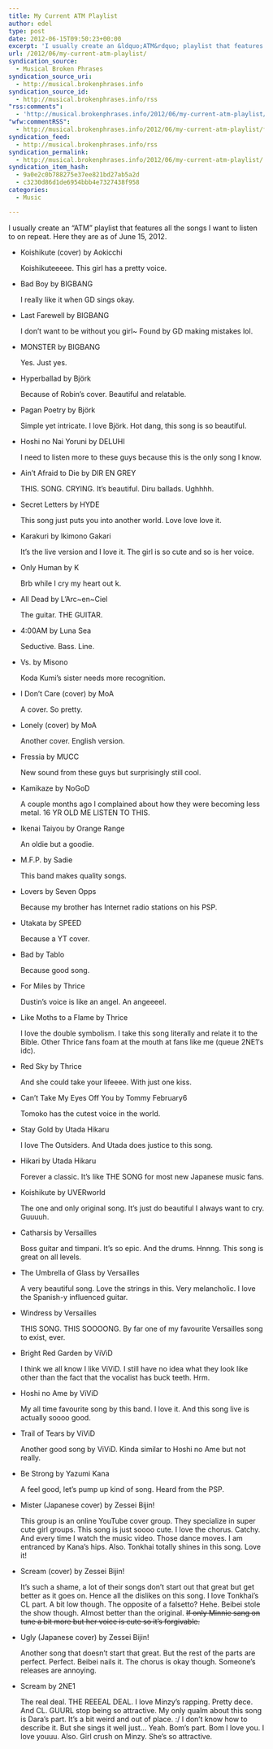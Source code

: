 ```yaml
---
title: My Current ATM Playlist
author: edel
type: post
date: 2012-06-15T09:50:23+00:00
excerpt: 'I usually create an &ldquo;ATM&rdquo; playlist that features all the songs I want to listen to on repeat. Here they are as of June 15, 2012. Koishikute (cover) by Aokicchi Koishikuteeeee. This girl has a pretty voice. Bad Boy by BIGBANG I really like it when GD sings okay. Last Farewell by BIGBANG I don&rsquo;t [...]'
url: /2012/06/my-current-atm-playlist/
syndication_source:
  - Musical Broken Phrases
syndication_source_uri:
  - http://musical.brokenphrases.info
syndication_source_id:
  - http://musical.brokenphrases.info/rss
"rss:comments":
  - 'http://musical.brokenphrases.info/2012/06/my-current-atm-playlist/#comments'
"wfw:commentRSS":
  - http://musical.brokenphrases.info/2012/06/my-current-atm-playlist/feed/
syndication_feed:
  - http://musical.brokenphrases.info/rss
syndication_permalink:
  - http://musical.brokenphrases.info/2012/06/my-current-atm-playlist/
syndication_item_hash:
  - 9a0e2c0b788275e37ee821bd27ab5a2d
  - c3230d86d1de6954bbb4e7327438f958
categories:
  - Music

---
```

I usually create an &#8220;ATM&#8221; playlist that features all the songs I want to listen to on repeat. Here they are as of June 15, 2012.

  * Koishikute (cover) by Aokicchi
  
    Koishikuteeeee. This girl has a pretty voice.
  * Bad Boy by BIGBANG
  
    I really like it when GD sings okay.
  * Last Farewell by BIGBANG
  
    I don&#8217;t want to be without you girl~ Found by GD making mistakes lol.
  * MONSTER by BIGBANG
  
    Yes. Just yes.
  * Hyperballad by Björk
  
    Because of Robin&#8217;s cover. Beautiful and relatable.
  * Pagan Poetry by Björk
  
    Simple yet intricate. I love Björk. Hot dang, this song is so beautiful.
  * Hoshi no Nai Yoruni by DELUHI
  
    I need to listen more to these guys because this is the only song I know.
  * Ain&#8217;t Afraid to Die by DIR EN GREY
  
    THIS. SONG. CRYING. It&#8217;s beautiful. Diru ballads. Ughhhh.
  * Secret Letters by HYDE
  
    This song just puts you into another world. Love love love it.
  * Karakuri by Ikimono Gakari
  
    It&#8217;s the live version and I love it. The girl is so cute and so is her voice.
  * Only Human by K
  
    Brb while I cry my heart out k.
  * All Dead by L&#8217;Arc~en~Ciel
  
    The guitar. THE GUITAR.
  * 4:00AM by Luna Sea
  
    Seductive. Bass. Line.
  * Vs. by Misono
  
    Koda Kumi&#8217;s sister needs more recognition.
  * I Don&#8217;t Care (cover) by MoA
  
    A cover. So pretty.
  * Lonely (cover) by MoA
  
    Another cover. English version.
  * Fressia by MUCC
  
    New sound from these guys but surprisingly still cool.
  * Kamikaze by NoGoD
  
    A couple months ago I complained about how they were becoming less metal. 16 YR OLD ME LISTEN TO THIS.
  * Ikenai Taiyou by Orange Range
  
    An oldie but a goodie.
  * M.F.P. by Sadie
  
    This band makes quality songs.
  * Lovers by Seven Opps
  
    Because my brother has Internet radio stations on his PSP.
  * Utakata by SPEED
  
    Because a YT cover.
  * Bad by Tablo
  
    Because good song.
  * For Miles by Thrice
  
    Dustin&#8217;s voice is like an angel. An angeeeel.
  * Like Moths to a Flame by Thrice
  
    I love the double symbolism. I take this song literally and relate it to the Bible. Other Thrice fans foam at the mouth at fans like me (queue 2NE1&#8242;s idc).
  * Red Sky by Thrice
  
    And she could take your lifeeee. With just one kiss.
  * Can&#8217;t Take My Eyes Off You by Tommy February6
  
    Tomoko has the cutest voice in the world.
  * Stay Gold by Utada Hikaru
  
    I love The Outsiders. And Utada does justice to this song.
  * Hikari by Utada Hikaru
  
    Forever a classic. It&#8217;s like THE SONG for most new Japanese music fans.
  * Koishikute by UVERworld
  
    The one and only original song. It&#8217;s just do beautiful I always want to cry. Guuuuh.
  * Catharsis by Versailles
  
    Boss guitar and timpani. It&#8217;s so epic. And the drums. Hnnng. This song is great on all levels.
  * The Umbrella of Glass by Versailles
  
    A very beautiful song. Love the strings in this. Very melancholic. I love the Spanish-y influenced guitar.
  * Windress by Versailles
  
    THIS SONG. THIS SOOOONG. By far one of my favourite Versailles song to exist, ever.
  * Bright Red Garden by ViViD
  
    I think we all know I like ViViD. I still have no idea what they look like other than the fact that the vocalist has buck teeth. Hrm.
  * Hoshi no Ame by ViViD
  
    My all time favourite song by this band. I love it. And this song live is actually soooo good.
  * Trail of Tears by ViViD
  
    Another good song by ViViD. Kinda similar to Hoshi no Ame but not really.
  * Be Strong by Yazumi Kana
  
    A feel good, let&#8217;s pump up kind of song. Heard from the PSP.
  * Mister (Japanese cover) by Zessei Bijin!
  
    This group is an online YouTube cover group. They specialize in super cute girl groups. This song is just soooo cute. I love the chorus. Catchy. And every time I watch the music video. Those dance moves. I am entranced by Kana&#8217;s hips. Also. Tonkhai totally shines in this song. Love it!
  * Scream (cover) by Zessei Bijin!
  
    It&#8217;s such a shame, a lot of their songs don&#8217;t start out that great but get better as it goes on. Hence all the dislikes on this song. I love Tonkhai&#8217;s CL part. A bit low though. The opposite of a falsetto? Hehe. Beibei stole the show though. Almost better than the original. <strike>If only Minnie sang on tune a bit more but her voice is cute so it&#8217;s forgivable.</strike>
  * Ugly (Japanese cover) by Zessei Bijin!
  
    Another song that doesn&#8217;t start that great. But the rest of the parts are perfect. Perfect. Beibei nails it. The chorus is okay though. Someone&#8217;s releases are annoying.
  * Scream by 2NE1
  
    The real deal. THE REEEAL DEAL. I love Minzy&#8217;s rapping. Pretty dece. And CL. GUURL stop being so attractive. My only qualm about this song is Dara&#8217;s part. It&#8217;s a bit weird and out of place. :/ I don&#8217;t know how to describe it. But she sings it well just&#8230; Yeah. Bom&#8217;s part. Bom I love you. I love youuu. Also. Girl crush on Minzy. She&#8217;s so attractive.

<ol class="footnote">
</ol>